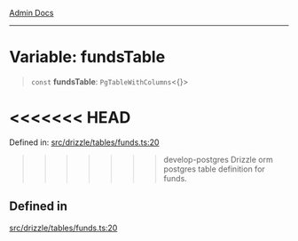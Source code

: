 [Admin Docs](/)

***

# Variable: fundsTable

> `const` **fundsTable**: `PgTableWithColumns`\<\{\}\>

<<<<<<< HEAD
=======
Defined in: [src/drizzle/tables/funds.ts:20](https://github.com/PalisadoesFoundation/talawa-api/blob/37e2d6abe1cabaa02f97a3c6c418b81e8fcb5a13/src/drizzle/tables/funds.ts#L20)

>>>>>>> develop-postgres
Drizzle orm postgres table definition for funds.

## Defined in

[src/drizzle/tables/funds.ts:20](https://github.com/NishantSinghhhhh/talawa-api/blob/ff0f1d6ae21d3428519b64e42fe3bfdff573cb6e/src/drizzle/tables/funds.ts#L20)
